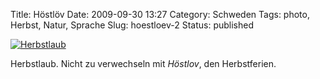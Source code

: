 Title: Höstlöv
Date: 2009-09-30 13:27
Category: Schweden
Tags: photo, Herbst, Natur, Sprache
Slug: hoestloev-2
Status: published

[![Herbstlaub](/pic/hostlovbjork_s.jpg "Herbstlaub")](/pic/hostlovbjork_l.jpg)

Herbstlaub. Nicht zu verwechseln mit *Höstlov*, den Herbstferien.

